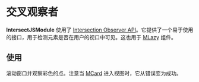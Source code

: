 ﻿# 交叉观察者

**IntersectJSModule** 使用了 [Intersection Observer API](https://developer.mozilla.org/en-US/docs/Web/API/Intersection_Observer_API)。它提供了一个易于使用的接口，用于检测元素是否在用户的视口中可见。这也用于 [MLazy](/blazor/components/lazy) 组件。

## 使用

滚动窗口并观察彩色的点。注意当 [MCard](/blazor/components/cards) 进入视图时，它从错误变为成功。

<masa-example file="Examples.js_modules.intersection_observer.Usage"></masa-example>
